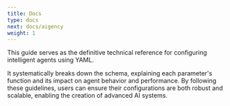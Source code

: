 ```yaml
---
title: Docs
type: docs
next: docs/aigency
weight: 1
---
```


This guide serves as the definitive technical reference for configuring intelligent agents using YAML.

It systematically breaks down the schema, explaining each parameter's function and its impact on agent behavior and performance. By following these guidelines, users can ensure their configurations are both robust and scalable, enabling the creation of advanced AI systems.